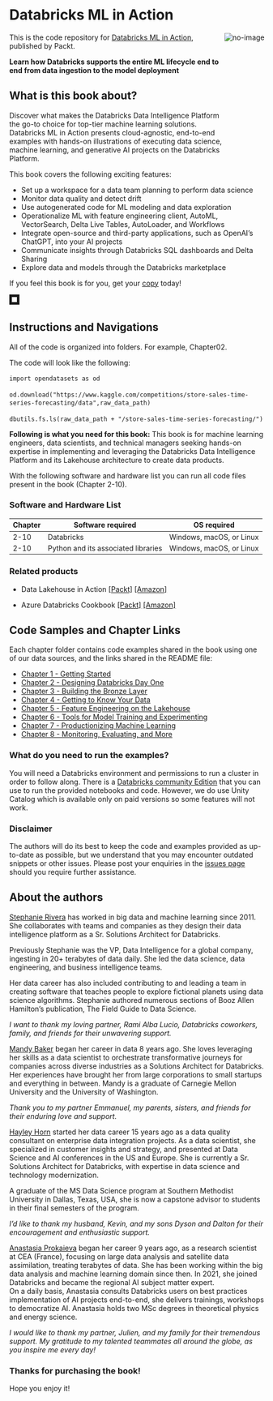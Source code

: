 # Databricks ML in Action

<a href="https://www.packtpub.com/product/databricks-ml-in-action/9781800564893"><img src="https://content.packt.com/_/image/original/B16865/cover_image_large.jpg" alt="no-image" height="256px" align="right"></a>

This is the code repository for [Databricks ML in Action](https://github.com/PacktPublishing/Databricks-ML-In-Action), published by Packt.

**Learn how Databricks supports the entire ML lifecycle end to end from data ingestion to the model deployment**

## What is this book about?
Discover what makes the Databricks Data Intelligence Platform the go-to choice for top-tier machine learning solutions. Databricks ML in Action presents cloud-agnostic, end-to-end examples with hands-on illustrations of executing data science, machine learning, and generative AI projects on the Databricks Platform.

This book covers the following exciting features:
* Set up a workspace for a data team planning to perform data science
* Monitor data quality and detect drift
* Use autogenerated code for ML modeling and data exploration
* Operationalize ML with feature engineering client, AutoML, VectorSearch, Delta Live Tables, AutoLoader, and Workflows
* Integrate open-source and third-party applications, such as OpenAI’s ChatGPT, into your AI projects
* Communicate insights through Databricks SQL dashboards and Delta Sharing
* Explore data and models through the Databricks marketplace

If you feel this book is for you, get your [copy](https://www.amazon.com/Databricks-Lakehouse-Platform-practices-technical/dp/1800564899/ref=sr_1_1?crid=34I1H5XARUVL8&dib=eyJ2IjoiMSJ9.Go-xj3oJRxBPs8w9dtd1z5x4kAEbbckf5Xo9NIoZNeDGjHj071QN20LucGBJIEps.YWzvVP9t1Wc2K2EGMF1C06gRs5CM4ktvhahomit_49U&dib_tag=se&keywords=databricks+ml+in+action&qid=1715842156&sprefix=Databricks+ML+%2Caps%2C639&sr=8-1) today!

<a href="https://www.packtpub.com/?utm_source=github&utm_medium=banner&utm_campaign=GitHubBanner"><img src="https://raw.githubusercontent.com/PacktPublishing/GitHub/master/GitHub.png" 
alt="https://www.packtpub.com/" border="5" /></a>

## Instructions and Navigations
All of the code is organized into folders. For example, Chapter02.

The code will look like the following:
```
import opendatasets as od

od.download("https://www.kaggle.com/competitions/store-sales-time-series-forecasting/data",raw_data_path)

dbutils.fs.ls(raw_data_path + "/store-sales-time-series-forecasting/")

```

**Following is what you need for this book:**
This book is for machine learning engineers, data scientists, and technical managers seeking hands-on expertise in implementing and leveraging the Databricks Data Intelligence Platform and its Lakehouse architecture to create data products.

With the following software and hardware list you can run all code files present in the book (Chapter 2-10).
### Software and Hardware List
| Chapter | Software required | OS required |
| -------- | ------------------------------------ | ----------------------------------- |
| 2-10 | Databricks | Windows, macOS, or Linux |
| 2-10 | Python and its associated libraries |  Windows, macOS, or Linux |


### Related products
* Data Lakehouse in Action [[Packt]](https://www.packtpub.com/product/data-lakehouse-in-action/9781801815932) [[Amazon]](https://www.amazon.com/Data-Lakehouse-Action-Architecting-analytics/dp/1801815933/ref=tmm_pap_swatch_0?_encoding=UTF8&dib_tag=se&dib=eyJ2IjoiMSJ9.yz66rMtOCxguHwitp23lnhBtDs148VXyJ3cgH007q9TH7IGHLFU56Oa2rp57PfsdGCEB2-U_O4rZWheiVJQrujBTx6oCehsC7oWhBAkK8CJv54n04MwOj0o6SL8pfl5KZcF3aSJ4zPI_0yYFdLBbOPFXFzcvG7H4nLHBiuxR_jYwsun5uaWVxSVjfYxNjtaM.0jWHkHMCa3wTdwUbCi_bgMnYNBB82zifcqfcQb_765E&qid=1715847719&sr=8-1)

* Azure Databricks Cookbook [[Packt]](https://www.packtpub.com/product/azure-databricks-cookbook/9781789809718) [[Amazon]](https://www.amazon.com/Azure-Databricks-Cookbook-Jonathan-Wood/dp/1789809711/ref=sr_1_1?crid=DAO5N0478CL8&dib=eyJ2IjoiMSJ9.8Yj0ckOU2azgH43c9yfnPaJVaEt_P4K3gVUkWp2veRZRey1BsSdevxAdMVfmwbaUuaXSsiOTCLp5BjHJjELxGmob9QQhlnuNut-mOPNotN3JxYMzw7mXK99wwk0aWOANE7rTVl0GhSMb61dnUHAbmppLoXeNbIIb4HqS1z8LybNIzOveW_255SrKKd2NFaVvF9rw-7-49EWPZn_4eV8sLtLQIvo_bcUmhHudRYMutVk.Fukw3DVrduCUJJjOuHUvHGBxbpD29rhMJLotH-EyA4Q&dib_tag=se&keywords=Azure+Databricks+Cookbook&qid=1715847860&sprefix=azure+databricks+cookbook%2Caps%2C462&sr=8-1)
## Code Samples and Chapter Links

Each chapter folder contains code examples shared in the book using one of our data sources, and the links shared in the README file:

* [Chapter 1 - Getting Started](Chapter%201%3A%20Getting%20Started)
* [Chapter 2 - Designing Databricks Day One](Chapter%202%3A%20Designing%20Databricks%20Day%20One)
* [Chapter 3 - Building the Bronze Layer](Chapter%203%3A%20Building%20Our%20Bronze%20Layer)
* [Chapter 4 - Getting to Know Your Data](Chapter%204%3A%20Getting%20to%20Know%20Your%20Data)
* [Chapter 5 - Feature Engineering on the Lakehouse](Chapter%205%3A%20Feature%20Engineering%20on%20Databricks)
* [Chapter 6 - Tools for Model Training and Experimenting](Chapter%206%3A%20Tools%20for%20Model%20Training%20and%20Experimenting)
* [Chapter 7 - Productionizing Machine Learning](Chapter%207%3A%20Productionizing%20ML%20on%20Databricks)
* [Chapter 8 - Monitoring, Evaluating, and More](Chapter%208%3A%20Monitoring%2C%20Evaluating%2C%20and%20More) 

### What do you need to run the examples?

You will need a Databricks environment and permissions to run a cluster in order to follow along. There is a [Databricks community Edition](https://docs.databricks.com/en/getting-started/community-edition.html) that you can use to run the provided notebooks and code. However, we do use Unity Catalog which is available only on paid versions so some features will not work.


### Disclaimer

The authors will do its best to keep the code and examples provided as up-to-date as possible, but we understand that you may encounter outdated snippets or other issues. Please post your enquiries in the [issues page](https://github.com/PacktPublishing/Databricks-Lakehouse-ML-In-Action/issues) should you require further assistance.

## About the authors

[Stephanie Rivera](https://www.linkedin.com/in/stephanieamrivera/) has worked in big data and machine learning since 2011. She collaborates with teams and companies as they design their data intelligence platform as a Sr. Solutions Architect for Databricks.

Previously Stephanie was the VP, Data Intelligence for a global company, ingesting in 20+ terabytes of data daily. She led the data science, data engineering, and business intelligence teams.

Her data career has also included contributing to and leading a team in creating software that teaches people to explore fictional planets using data science algorithms. Stephanie authored numerous sections of Booz Allen Hamilton’s publication, The Field Guide to Data Science.

<i>I want to thank my loving partner, Rami Alba Lucio, Databricks coworkers, family, and friends for their unwavering support.</i>

[Mandy Baker](https://www.linkedin.com/in/amanda-baker-2b089831/) began her career in data 8 years ago. She loves leveraging her skills as a data scientist to orchestrate transformative journeys for companies across diverse industries as a Solutions Architect for Databricks. Her experiences have brought her from large corporations to small startups and everything in between. Mandy is a graduate of Carnegie Mellon University and the University of Washington.  

<i>Thank you to my partner Emmanuel, my parents, sisters, and friends for their enduring love and support. </i>

[Hayley Horn](https://www.linkedin.com/in/hayleyhorn/) started her data career 15 years ago as a data quality consultant on enterprise data integration projects. As a data scientist, she specialized in customer insights and strategy, and presented at Data Science and AI conferences in the US and Europe. She is currently a Sr. Solutions Architect for Databricks, with expertise in data science and technology modernization. 

A graduate of the MS Data Science program at Southern Methodist University in Dallas, Texas, USA, she is now a capstone advisor to students in their final semesters of the program.  

<i>I’d like to thank my husband, Kevin, and my sons Dyson and Dalton for their encouragement and enthusiastic support.</i>  

[Anastasia Prokaieva](https://www.linkedin.com/in/anastasiia-prokaieva/) began her career 9 years ago, as a research scientist at CEA (France), focusing on large data analysis and satellite data assimilation, treating terabytes of data. She has been working within the big data analysis and machine learning domain since then. In 2021, she joined Databricks and became the regional AI subject matter expert. <br>
On a daily basis, Anastasia consults Databricks users on best practices implementation of AI projects end-to-end, she delivers trainings, workshops to democratize AI. Anastasia holds two MSc degrees in theoretical physics and energy science.

<i>I would like to thank my partner, Julien, and my family for their tremendous support. My gratitude to my talented teammates all around the globe, as you inspire me every day!</i>


### Thanks for purchasing the book!

Hope you enjoy it!
